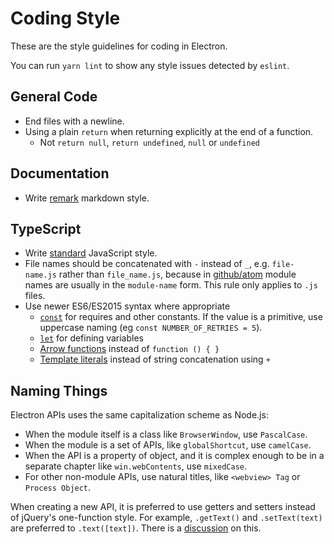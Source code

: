 # Coding Style

These are the style guidelines for coding in Electron.

You can run `yarn lint` to show any style issues detected by `eslint`.

## General Code

- End files with a newline.
- Using a plain `return` when returning explicitly at the end of a function.
  - Not `return null`, `return undefined`, `null` or `undefined`

## Documentation

- Write [remark](https://github.com/remarkjs/remark) markdown style.

<!-- You can run `yarn lint-docs` to ensure that your documentation changes are
formatted correctly. -->

## TypeScript

- Write [standard](https://www.npmjs.com/package/standard) JavaScript style.
- File names should be concatenated with `-` instead of `_`, e.g.
  `file-name.js` rather than `file_name.js`, because in
  [github/atom](https://github.com/github/atom) module names are usually in
  the `module-name` form. This rule only applies to `.js` files.
- Use newer ES6/ES2015 syntax where appropriate
  - [`const`](https://developer.mozilla.org/en-US/docs/Web/JavaScript/Reference/Statements/const)
    for requires and other constants. If the value is a primitive, use uppercase naming (eg `const NUMBER_OF_RETRIES = 5`).
  - [`let`](https://developer.mozilla.org/en-US/docs/Web/JavaScript/Reference/Statements/let)
    for defining variables
  - [Arrow functions](https://developer.mozilla.org/en-US/docs/Web/JavaScript/Reference/Functions/Arrow_functions)
    instead of `function () { }`
  - [Template literals](https://developer.mozilla.org/en-US/docs/Web/JavaScript/Reference/Template_literals)
    instead of string concatenation using `+`

## Naming Things

Electron APIs uses the same capitalization scheme as Node.js:

- When the module itself is a class like `BrowserWindow`, use `PascalCase`.
- When the module is a set of APIs, like `globalShortcut`, use `camelCase`.
- When the API is a property of object, and it is complex enough to be in a
  separate chapter like `win.webContents`, use `mixedCase`.
- For other non-module APIs, use natural titles, like `<webview> Tag` or
  `Process Object`.

When creating a new API, it is preferred to use getters and setters instead of
jQuery's one-function style. For example, `.getText()` and `.setText(text)`
are preferred to `.text([text])`. There is a
[discussion](https://github.com/electron/electron/issues/46) on this.
